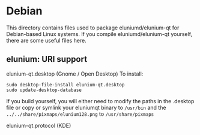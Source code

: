 
Debian
====================
This directory contains files used to package eluniumd/elunium-qt
for Debian-based Linux systems. If you compile eluniumd/elunium-qt yourself, there are some useful files here.

## elunium: URI support ##


elunium-qt.desktop  (Gnome / Open Desktop)
To install:

	sudo desktop-file-install elunium-qt.desktop
	sudo update-desktop-database

If you build yourself, you will either need to modify the paths in
the .desktop file or copy or symlink your eluniumqt binary to `/usr/bin`
and the `../../share/pixmaps/elunium128.png` to `/usr/share/pixmaps`

elunium-qt.protocol (KDE)

